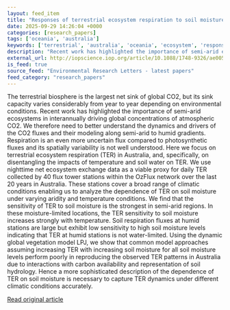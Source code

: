 ```yaml
---
layout: feed_item
title: "Responses of terrestrial ecosystem respiration to soil moisture across Australia"
date: 2025-09-29 14:26:04 +0000
categories: [research_papers]
tags: ['oceania', 'australia']
keywords: ['terrestrial', 'australia', 'oceania', 'ecosystem', 'responses']
description: "Recent work has highlighted the importance of semi-arid ecosystems in interannually driving global concentrations of atmospheric CO2"
external_url: http://iopscience.iop.org/article/10.1088/1748-9326/ae0051
is_feed: true
source_feed: "Environmental Research Letters - latest papers"
feed_category: "research_papers"
---
```


The terrestrial biosphere is the largest net sink of global CO2, but its sink capacity varies considerably from year to year depending on environmental conditions. Recent work has highlighted the importance of semi-arid ecosystems in interannually driving global concentrations of atmospheric CO2. We therefore need to better understand the dynamics and drivers of the CO2 fluxes and their modeling along semi-arid to humid gradients. Respiration is an even more uncertain flux compared to photosynthetic fluxes and its spatially variability is not well understood. Here we focus on terrestrial ecosystem respiration (TER) in Australia, and, specifically, on disentangling the impacts of temperature and soil water on TER. We use nighttime net ecosystem exchange data as a viable proxy for daily TER collected by 40 flux tower stations within the OzFlux network over the last 20 years in Australia. These stations cover a broad range of climatic conditions enabling us to analyze the dependence of TER on soil moisture under varying aridity and temperature conditions. We find that the sensitivity of TER to soil moisture is the strongest in semi-arid regions. In these moisture-limited locations, the TER sensitivity to soil moisture increases strongly with temperature. Soil respiration fluxes at humid stations are large but exhibit low sensitivity to high soil moisture levels indicating that TER at humid stations is not water-limited. Using the dynamic global vegetation model LPJ, we show that common model approaches assuming increasing TER with increasing soil moisture for all soil moisture levels perform poorly in reproducing the observed TER patterns in Australia due to interactions with carbon availability and representation of soil hydrology. Hence a more sophisticated description of the dependence of TER on soil moisture is necessary to capture TER dynamics under different climatic conditions accurately.

[Read original article](http://iopscience.iop.org/article/10.1088/1748-9326/ae0051)

